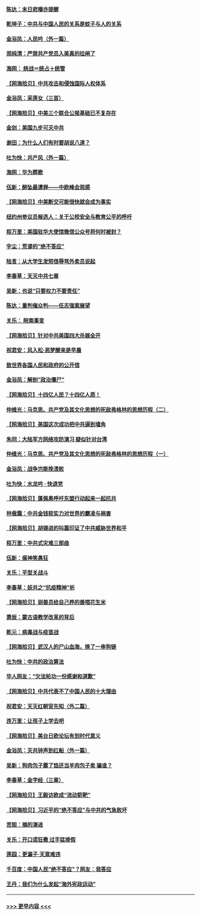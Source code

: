 #### [陈达：末日悲嚎亦提醒](../pages/nsc993/n12416736.md?t=09201602) 
#### [乾坤子：中共与中国人民的关系是蚊子与人的关系](../pages/nsc993/n12416632.md?t=09201602) 
#### [金浴凤：人民吟（外一篇）](../pages/nsc993/n12416567.md?t=09201602) 
#### [郑纯清：严禁共产党员入美真的拉闸了](../pages/nsc993/n12416550.md?t=09201602) 
#### [海网： 统战＝统占＋统管](../pages/nsc993/n12416404.md?t=09201602) 
#### [【网海拾贝】中共攻击和侵蚀国际人权体系](../pages/nsc993/n12416250.md?t=09201602) 
#### [金浴凤：采莲女（三首）](../pages/nsc993/n12415517.md?t=09201602) 
#### [【网海拾贝】中美三个联合公报基础已不复存在](../pages/nsc993/n12415054.md?t=09201602) 
#### [金剑：美国九步可灭中共](../pages/nsc993/n12413183.md?t=09201602) 
#### [谢田：为什么人们有时要胡说八道？](../pages/nsc993/n12411861.md?t=09201602) 
#### [吐为快：共产风（外一篇）](../pages/nsc993/n12411761.md?t=09201602) 
#### [海网：华为葬歌](../pages/nsc993/n12410381.md?t=09201602) 
#### [伍新：醉坠最遭罪——中欧峰会观感](../pages/nsc993/n12410364.md?t=09201602) 
#### [【网海拾贝】中美断交可能很快就会成为事实](../pages/nsc993/n12409495.md?t=09201602) 
#### [纽约州参议员候选人：关于公校安全与教育公平的呼吁](../pages/nsc993/n12409228.md?t=09201602) 
#### [程万里：美国驻华大使馆微信公众号将何时被封？](../pages/nsc993/n12407397.md?t=09201602) 
#### [宇尘：荒谬的“绝不答应”](../pages/nsc993/n12407360.md?t=09201602) 
#### [陆言：从大学生发短信辱骂外卖员说起](../pages/nsc993/n12407285.md?t=09201602) 
#### [李春草：天灭中共七章](../pages/nsc993/n12406988.md?t=09201602) 
#### [吴新：也说“只要权力不要责任”](../pages/nsc993/n12406966.md?t=09201602) 
#### [陈达：重判催众判——任志强案展望](../pages/nsc993/n12404540.md?t=09201602) 
#### [关乐： 皖南事变](../pages/nsc993/n12404288.md?t=09201602) 
#### [【网海拾贝】针对中共美国四大杀器全开](../pages/nsc993/n12404172.md?t=09201602) 
#### [祝君安：风入松‧恶梦醒来是早晨](../pages/nsc993/n12401953.md?t=09201602) 
#### [致世界各国人民和政府的公开信](../pages/nsc993/n12401824.md?t=09201602) 
#### [金浴凤：解剖“政治僵尸”](../pages/nsc993/n12401808.md?t=09201602) 
#### [【网海拾贝】十四亿人民？十四亿人质！](../pages/nsc993/n12401708.md?t=09201602) 
#### [仲维光：马克思、共产党及其文化思想的死敌弗格林的思想历程（二）](../pages/nsc993/n12399107.md?t=09201602) 
#### [【网海拾贝】美国这次成功把中共逼到墙角](../pages/nsc993/n12400173.md?t=09201602) 
#### [朱同：大陆军方网络攻防演习 疑似针对台湾](../pages/nsc993/n12399868.md?t=09201602) 
#### [仲维光：马克思、共产党及其文化思想的死敌弗格林的思想历程（一）](../pages/nsc993/n12398341.md?t=09201602) 
#### [金浴凤：战争岂能挽溃败](../pages/nsc993/n12398855.md?t=09201602) 
#### [吐为快：水龙吟 · 快退党](../pages/nsc993/n12398849.md?t=09201602) 
#### [【网海拾贝】蓬佩奥呼吁东盟行动起来一起抗共](../pages/nsc993/n12398291.md?t=09201602) 
#### [林傲霜：中共金钱软实力对世界的霸凌与祸害](../pages/nsc993/n12397515.md?t=09201602) 
#### [【网海拾贝】胡锡进的叫嚣印证了中共威胁世界和平](../pages/nsc993/n12397455.md?t=09201602) 
#### [程万里：中共式灾难三部曲](../pages/nsc993/n12397106.md?t=09201602) 
#### [伍新：瘟神笑愚狂](../pages/nsc993/n12397052.md?t=09201602) 
#### [关乐：平型关战斗](../pages/nsc993/n12395387.md?t=09201602) 
#### [李春草：妖共之“抗疫精神”析](../pages/nsc993/n12395240.md?t=09201602) 
#### [【网海拾贝】驯兽员给自己养的兽喂花生米](../pages/nsc993/n12393919.md?t=09201602) 
#### [萧辰：蒙古语教学改革的背后](../pages/nsc993/n12393677.md?t=09201602) 
#### [乾元：病毒战与疫苗战](../pages/nsc993/n12393107.md?t=09201602) 
#### [【网海拾贝】武汉人的尸山血海，换了一串狗链](../pages/nsc993/n12393043.md?t=09201602) 
#### [吐为快：中共的政治算法](../pages/nsc993/n12390506.md?t=09201602) 
#### [华人网友：“欠法轮功一份感谢和道歉”](../pages/nsc993/n12390098.md?t=09201602) 
#### [【网海拾贝】中共代表不了中国人民的十大理由](../pages/nsc993/n12388155.md?t=09201602) 
#### [祝君安：天灭红朝官先知（外二篇）](../pages/nsc993/n12387957.md?t=09201602) 
#### [连万里：让孩子上学去吧](../pages/nsc993/n12385309.md?t=09201602) 
#### [【网海拾贝】美台日欧论坛有划时代意义](../pages/nsc993/n12385232.md?t=09201602) 
#### [金浴凤：灭共钟声到红船（外一篇）](../pages/nsc993/n12385154.md?t=09201602) 
#### [吴新：狗肉包子露了馅还当羊肉包子卖 骗谁？](../pages/nsc993/n12385133.md?t=09201602) 
#### [李春草：金字经（三章）](../pages/nsc993/n12383691.md?t=09201602) 
#### [【网海拾贝】王毅访欧成“流动箭靶”](../pages/nsc993/n12383338.md?t=09201602) 
#### [【网海拾贝】习近平的“绝不答应”与中共的气急败坏](../pages/nsc993/n12382819.md?t=09201602) 
#### [苦胆：摘的演进](../pages/nsc993/n12382619.md?t=09201602) 
#### [关乐：开口谎狂撒 过手猛掺假](../pages/nsc993/n12382604.md?t=09201602) 
#### [莲园：更漏子‧天意难违](../pages/nsc993/n12382598.md?t=09201602) 
#### [千百度：中国人民“绝不答应”？网友：我答应](../pages/nsc993/n12382024.md?t=09201602) 
#### [王丹：我们为什么发起“海外宪政运动”](../pages/nsc993/n12380286.md?t=09201602) 

----
#### [ >>> 更早内容 <<< ](../indexes/nsc993-earlier.md)
